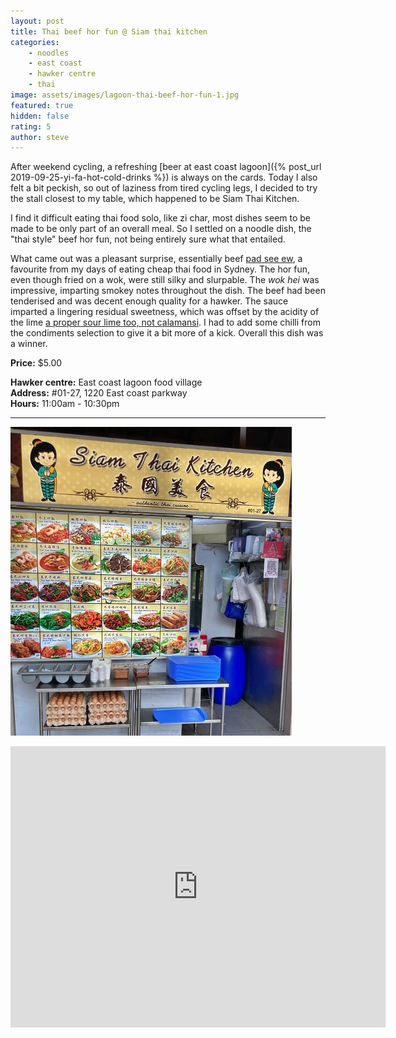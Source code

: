 ```yaml
---
layout: post
title: Thai beef hor fun @ Siam thai kitchen
categories: 
    - noodles
    - east coast
    - hawker centre
    - thai
image: assets/images/lagoon-thai-beef-hor-fun-1.jpg
featured: true
hidden: false
rating: 5
author: steve
---
```

After weekend cycling, a refreshing [beer at east coast lagoon]({% post_url 2019-09-25-yi-fa-hot-cold-drinks %}) is always on the cards. Today I also felt a bit peckish, so out of laziness from tired cycling legs, I decided to try the stall closest to my table, which happened to be Siam Thai Kitchen.

I find it difficult eating thai food solo, like zi char, most dishes seem to be made to be only part of an overall meal. So I settled on a noodle dish, the "thai style" beef hor fun, not being entirely sure what that entailed.

What came out was a pleasant surprise, essentially beef [pad see ew](https://en.wikipedia.org/wiki/Pad_see_ew), a favourite from my days of eating cheap thai food in Sydney. The hor fun, even though fried on a wok, were still silky and slurpable. The *wok hei* was impressive, imparting smokey notes throughout the dish. The beef had been tenderised and was decent enough quality for a hawker. The sauce imparted a lingering residual sweetness, which was offset by the acidity of the lime [a proper sour lime too, not calamansi](https://jaffajuice.net/pages/calamansi-vs-lime-whats-the-diffence). I had to add some chilli from the condiments selection to give it a bit more of a kick. Overall this dish was a winner.

**Price:** $5.00  

**Hawker centre:** East coast lagoon food village  
**Address:** #01-27, 1220 East coast parkway  
**Hours:** 11:00am - 10:30pm

***  

![Siam thai kitchen](/assets/images/lagoon-thai-beef-hor-fun-2.jpg "Sian thai kitchen")

<iframe src="https://www.google.com/maps/embed?pb=!1m18!1m12!1m3!1d3988.78049912728!2d103.93275511475396!3d1.3068680990468287!2m3!1f0!2f0!3f0!3m2!1i1024!2i768!4f13.1!3m3!1m2!1s0x31da18764013f43b%3A0x6cfef20f595a57b0!2sEast%20Coast%20Lagoon%20Food%20Village!5e0!3m2!1sen!2ssg!4v1567135621194!5m2!1sen!2ssg" width="600" height="450" frameborder="0" style="border:0;" allowfullscreen=""></iframe>
